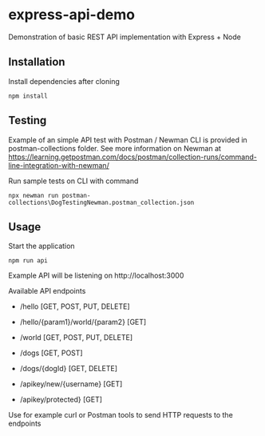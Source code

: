 # express-api-demo
Demonstration of basic REST API implementation with Express + Node

## Installation
Install dependencies after cloning
```
npm install
```

## Testing
Example of an simple API test with Postman / Newman CLI is provided in postman-collections folder.
See more information on Newman at https://learning.getpostman.com/docs/postman/collection-runs/command-line-integration-with-newman/

Run sample tests on CLI with command
```
npx newman run postman-collections\DogTestingNewman.postman_collection.json
```


## Usage

Start the application
```
npm run api
```


Example API will be listening on http://localhost:3000

Available API endpoints
*  /hello [GET, POST, PUT, DELETE]
*  /hello/{param1}/world/{param2} [GET]
*  /world [GET, POST, PUT, DELETE]

*  /dogs [GET, POST]
*  /dogs/{dogId} [GET, DELETE]


*  /apikey/new/{username} [GET]
*  /apikey/protected} [GET]


 Use for example curl or Postman tools to send HTTP requests to the endpoints
